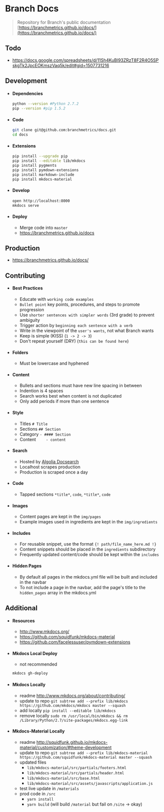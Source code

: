 # Branch Docs

> Repository for Branch's public documentation [https://branchmetrics.github.io/docs/](https://branchmetrics.github.io/docs/)

## Todo

  - https://docs.google.com/spreadsheets/d/11Sh4KuBl93ZRzT8F2R4O5SPskgTk2JpcEOKmszVaq5k/edit#gid=1507731216

## Development

- #### Dependencies

    ```bash
    python --version #Python 2.7.2
    pip --version #pip 1.5.2
    ```

- #### Code

    ```bash
    git clone git@github.com:branchmetrics/docs.git
    cd docs
    ```

- #### Extensions

    ```bash
    pip install --upgrade pip
    pip install --editable lib/mkdocs
    pip install pygments
    pip install pymdown-extensions
    pip install markdown-include
    pip install mkdocs-material
    ```

- #### Develop

    ```bash
    open http://localhost:8000
    mkdocs serve
    ```

- #### Deploy

    - Merge code into `master`
    - https://branchmetrics.github.io/docs


## Production

- https://branchmetrics.github.io/docs/

## Contributing

- #### Best Practices
    - Educate with `working code examples`
    - `Bullet point` key points, procedures, and steps to promote progression
    - Use `shorter sentences with simpler words` (3rd grade) to prevent ambiguity
    - Trigger action by `beginning each sentence with a verb`
    - Write in the viewpoint of the `user's wants`, not what Branch wants
    - Keep is simple (KISS) (`1 -> 2 -> 3`)
    - Don't repeat yourself (DRY) (`this can be found here`)

- #### Folders
    - Must be lowercase and hyphened

- #### Content
    - Bullets and sections must have new line spacing in between
    - Indention is 4 spaces
    - Search works best when content is not duplicated
    - Only add periods if more than one sentence

- #### Style
    - Titles `# Title`
    - Sections `## Section`
    - Category `- #### Section`
    - Content `    - content`

- #### Search
    - Hosted by [Algolia Docsearch](https://community.algolia.com/docsearch/)
    - Localhost scrapes production
    - Production is scraped once a day

- #### Code
    - Tapped sections `*title*`, `code`, `*title*`, `code`

- #### Images
    - Content pages are kept in the `img/pages`
    - Example images used in ingredients are kept in the `img/ingredients`

- #### Includes
    - For reusable snippet, use the format `{! path/file_name_here.md !}`
    - Content snippets should be placed in the `ingredients` subdirectory
    - Frequently updated content/code should be kept within the `includes`

- #### Hidden Pages
    - By default all pages in the mkdocs.yml file will be built and included in the navbar
    - To not include a page in the navbar, add the page's title to the `hidden_pages` array in the mkdocs.yml

## Additional

- #### Resources
    - http://www.mkdocs.org/
    - https://github.com/squidfunk/mkdocs-material
    - https://github.com/facelessuser/pymdown-extensions

- #### Mkdocs Local Deploy
    - not recommended

    ```bash
    mkdocs gh-deploy
    ```

- ####  Mkdocs Locally
    - readme http://www.mkdocs.org/about/contributing/
    - update to repo `git subtree add --prefix lib/mkdocs https://github.com/mkdocs/mkdocs master --squash`
    - add locally `pip install --editable lib/mkdocs`
    - remove locally `sudo rm /usr/local/bin/mkdocs && rm /Library/Python/2.7/site-packages/mkdocs.egg-link`

- #### Mkdocs-Material Locally
    - readme http://squidfunk.github.io/mkdocs-material/customization/#theme-development
    - update to repo `git subtree add --prefix lib/mkdocs-material https://github.com/squidfunk/mkdocs-material master --squash`
    - updated files
        - `lib/mkdocs-material/src/partials/footers.html`
        - `lib/mkdocs-material/src/partials/header.html`
        - `lib/mkdocs-material/src/base.html`
        - `lib/mkdocs-material/src/assets/javascripts/application.js`
    - test live update in `/materials`
    - prod code in `/src`
        - `yarn install`
        - `yarn build` (will build `/material` but fail on `/site` -> okay)
